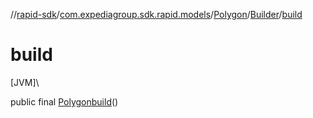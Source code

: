 //[rapid-sdk](../../../../index.md)/[com.expediagroup.sdk.rapid.models](../../index.md)/[Polygon](../index.md)/[Builder](index.md)/[build](build.md)

# build

[JVM]\

public final [Polygon](../index.md)[build](build.md)()
